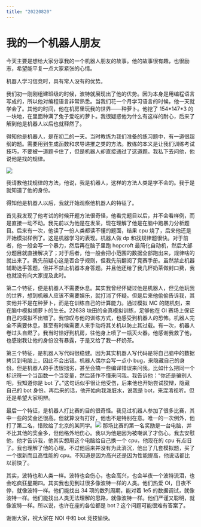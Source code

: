 ```yaml
---
title: "20220820"
---
```

我的一个机器人朋友
===

今天主要是想给大家分享我的一个机器人朋友的故事。他的故事很有趣，也很励志，希望能平复一点大家紧张的心情。

机器人学习信竞时，具有常人没有的优势。

我们初一刚刚组建班级的时候，波特就展现出了他的优势。因为本身是用编程语言写成的，所以他对编程语言非常熟悉。当我们花一个月学习语言的时候，他一天就学会了。其他的时间，他在机房里玩我的世界——种萝卜。他挖了 154\*147\*3 的一块地，在里面种满了兔子爱吃的萝卜。我很疑惑他为什么有这样的耐心，后来了解到他是机器人以后也就释然了。

 得知他是机器人，是在初二的一天。当时教练为我们准备的练习题中，有一道很超纲的题。需要用到生成函数和求导递推之类的方法。教练的本义是让我们训练考试技巧，不要被一道题卡住了，但是机器人却直接通过了这道题。我私下去问他，他说他是找的规律。
 
 ![](https://cdn.luogu.com.cn/upload/image_hosting/zz228m6q.png)
 
 我请教他找规律的方法，他说，我是机器人，这样的方法人类是学不会的。我于是就知道了他的身份。

 得知他是机器人以后，我就开始观察他机器人的特征了。

 首先我发现了他考试的时候开题方法很奇怪，他看完题目以后，并不会看样例，而是直接一动不动。我先前以为他是在发呆，现在理解了他是在脑中跑暴力分析题目。后来有一次，他读了一份人类都读不懂的题面，结果 cpu 烧了，后来他还是开始模拟样例了。这是机器学习的表现。机器人做 dp 和找规律题很快。对于前者，他一般会写一个暴力，然后再在脑子里跑 hopcroft 最简化自动机，然后大部分题目就直接解决了；对于后者，他一般会把小范围的数据全部跑出来，规律啥的就出来了。我先前疑心这是否合乎规则，但我先前翻阅了竞赛手册。虽然禁止机器辅助选手答题，但并不禁止机器本身答题。并且他还给了我几杯奶茶做封口费，我也就没有向大家提及此时。

 

 第二个特征，便是机器人不需要休息。其实我曾经怀疑过他是机器人，但见他玩我的世界，想到机器人应该不需要娱乐，就打消了怀疑。但是后来他偷偷告诉我，其实他并不是在种萝卜，而是在训练自己的计算能力。通过模拟 MC 的随机刻，来在脑中模拟胡萝卜的生长。22638 块田的全真模拟训练，足够他在 OI 赛场上保证自己的模拟不出错了。我惊叹与他的训练方式，也感受到机器人的恐怖。机器人完全不需要休息，甚至有时候需要人来手动将其关机以防止其过载。有一次，机器人卷过头自燃了。我当时恰好到机房，往他身上喷了一瓶灭火器。他感谢我救了他，也感谢我让他的身份没有暴露，于是又给了我一杯奶茶。

 第三个特征，是机器人写代码很稳健。因为其实机器人写代码是将自己脑中的数据拷贝到电脑上，因此不会出错。机器人偶尔会写一点小 bug，来隐藏自己的身份。但是机器人的手法很拙劣，甚至会搞一些编译错误来问我。比如什么把同一个标识符一个当函数一个当变量，然后装作不懂来问我。我告诉他：“你还是骗别人吧，我知道你是 bot 了。”这句话似乎很让他受伤，后来他也开始尝试狡辩，隐藏自己的 bot 身份。再后来的话，他开始向我泼脏水，说我是 bot，来混淆视听。但还是希望大家明辨。

 最后一个特征，是机器人打比赛的目的很奇怪。我见过机器人参加了很多比赛，其中一些的奖金还很高。但就算没有打好，他也不是特别在意。唯一的一次例外，他打了第二名，惜败给了北京的某同学。![](https://cdn.luogu.com.cn/upload/image_hosting/zn2retrt.png)
 那场比赛的第一名奖励是一台电脑，并不比其他的奖金多，但他格外地伤心。我以为他是因为被嘲讽了才伤心。我去安慰他，他才告诉我，他其实想用这个电脑给自己换一个 cpu，他现在的 cpu 有点旧了。我也理解了他的心理。不过他后来并没有为此消沉，他出了几套模拟题，买了一个很新而且高性能的 cpu。不知道是因为高兴还是因为性能提高，他说话都比以前快了。	

 其实，波特也和人类一样。波特也会伤心，也会高兴，也会半夜一个波特流泪，也会吃疯狂星期四。其实我也见到过很多像波特一样的人类。他们热爱 OI，日夜不停，就像波特一样。他们能找出 34 项的数列周期，能对着 1e5 的数据调试，就像波特一样。他们能找出人类无法理解的思路，就像波特一样。他们严谨又聪明，就像波特一样。所以说，也许在座的各位都是 bot？这个问题可能很难有答案了。

 谢谢大家，祝大家在 NOI 中和 bot 竞技愉快。
